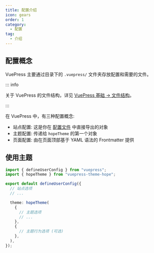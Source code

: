 ```yaml
---
title: 配置介绍
icon: gears
order: 1
category:
  - 配置
tag:
  - 介绍
---
```


## 配置概念

VuePress 主要通过目录下的 `.vuepress/` 文件夹存放配置和需要的文件。

::: info

关于 VuePress 的文件结构，详见 [VuePress 基础 → 文件结构](../cookbook/vuepress/file.md)。

:::

在 VuePress 中，有三种配置概念:

- 站点配置: 这是你在 [配置文件][config] 中直接导出的对象
- 主题配置: 传递给 `hopeTheme` 的第一个对象
- 页面配置: 由在页面顶部基于 YAML 语法的 Frontmatter 提供

## 使用主题

```ts twoslash title=".vuepress/config.ts"
import { defineUserConfig } from "vuepress";
import { hopeTheme } from "vuepress-theme-hope";

export default defineUserConfig({
  // 站点选项
  // ...

  theme: hopeTheme(
    {
      // 主题选项
      // ...
    },
    {
      // 主题行为选项 (可选)
    },
  ),
});
```

[config]: https://vuejs.press/zh/guide/configuration.html#%E9%85%8D%E7%BD%AE%E6%96%87%E4%BB%B6
